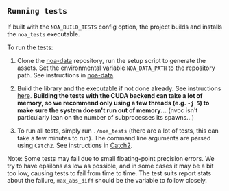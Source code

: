 ## `Running tests`

If built with the `NOA_BUILD_TESTS` config option, the project builds and installs the ``noa_tests`` executable.

To run the tests:
1. Clone the [noa-data](https://github.com/thomasfrosio/noa-data) repository, run the setup script to generate the assets.
   Set the environmental variable ``NOA_DATA_PATH`` to the repository path.
   See instructions in [noa-data](https://github.com/thomasfrosio/noa-data).

2. Build the library and the executable if not done already.
   See instructions [here](001_build.md).
   **Building the tests with the CUDA backend can take a lot of memory, so we recommend only using a few threads (e.g. `-j 5`) to make sure the system doesn't run out of memory...** (nvcc isn't particularly lean on the number of subprocesses its spawns...)

3. To run all tests, simply run `./noa_tests` (there are a lot of tests, this can take a few minutes to run).
   The command line arguments are parsed using `Catch2`.
   See instructions in [Catch2](https://github.com/catchorg/Catch2/blob/v2.x/docs/command-line.md).

Note: Some tests may fail due to small floating-point precision errors. We try to have epsilons as low as possible, and in some cases it may be a bit too low, causing tests to fail from time to time. The test suits report stats about the failure, `max_abs_diff` should be the variable to follow closely.
